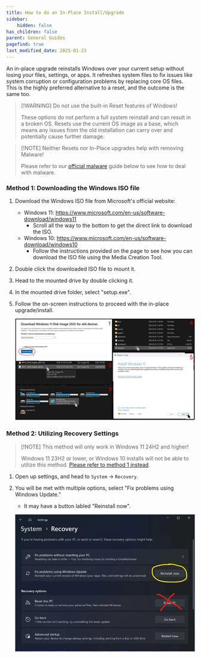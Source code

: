 ```yaml
---
title: How to do an In-Place Install/Upgrade
sidebar:
    hidden: false
has_children: false
parent: General Guides
pagefind: true
last_modified_date: 2025-01-23
---
```


An in-place upgrade reinstalls Windows over your current setup without losing your files, settings, or apps. It refreshes system files to fix issues like system corruption or configuration problems by replacing core OS files. This is the highly preferred alternative to a reset, and the outcome is the same too.

> [!WARNING] Do not use the built-in Reset features of Windows!
>
> These options do not perform a full system reinstall and can result in a broken OS. Resets use the current OS image as a base, which means any issues from the old installation can carry over and potentially cause further damage.

> [!NOTE] Neither Resets nor In-Place upgrades help with removing Malware!
>
> Please refer to our [official malware](/safety-security/malware-guide) guide below to see how to deal with malware.

### Method 1: Downloading the Windows ISO file
1. Download the Windows ISO file from Microsoft's official website:
    - Windows 11: https://www.microsoft.com/en-us/software-download/windows11
        - Scroll all the way to the bottom to get the direct link to download the ISO.
    - Windows 10: https://www.microsoft.com/en-us/software-download/windows10
        - Follow the instructions provided on the page to see how you can download the ISO file using the Media Creation Tool.
2. Double click the downloaded ISO file to mount it.
3. Head to the mounted drive by double clicking it.
4. In the mounted drive folder, select "setup.exe".
5. Follow the on-screen instructions to proceed with the in-place upgrade/install.

    ![method-1-steps.jpg](/src/assets/in-place-upgrade/method-1-steps.jpg)

### Method 2: Utilizing Recovery Settings

> [!NOTE] This method will only work in Windows 11 24H2 and higher!
>
> Windows 11 23H2 or lower, or Windows 10 installs will not be able to utilize this method. [Please refer to method 1 instead](/guides/in-place-upgrade/#method-1-downloading-the-windows-iso-file).

1. Open up settings, and head to `System` -> `Recovery`.
2. You will be met with multiple options, select "Fix problems using Windows Update."
    - It may have a button labled "Reinstall now".

    ![method-2-steps.png](/src/assets/in-place-upgrade/method-2-steps.png)
